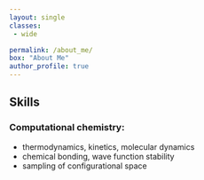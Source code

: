 ```yaml
---
layout: single
classes: 
 - wide 

permalink: /about_me/
box: "About Me"
author_profile: true
---
```

<style>
  .box {color:black;
       text-align: center;
       line-height: 5.0;
       vertical-align: middle;
       border: 1.5px solid gray;
       box-sizing: border-box;
       width: 110px;
       padding: 8px; 
       display: grid;
       background-color:WhiteSmoke;}
    
</style>

## Skills
### Computational chemistry: 
- thermodynamics, kinetics, molecular dynamics<br/>
- chemical bonding, wave function stability<br/>
- sampling of configurational space<br/>



